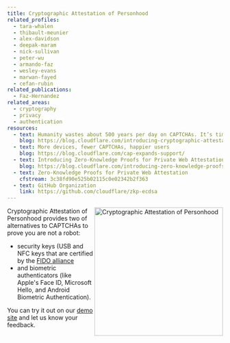 ```yaml
---
title: Cryptographic Attestation of Personhood
related_profiles:
  - tara-whalen
  - thibault-meunier
  - alex-davidson
  - deepak-maram
  - nick-sullivan
  - peter-wu
  - armando-faz
  - wesley-evans
  - marwan-fayed
  - cefan-rubin
related_publications:
  - Faz-Hernandez
related_areas:
  - cryptography
  - privacy
  - authentication
resources:
  - text: Humanity wastes about 500 years per day on CAPTCHAs. It’s time to end this madness
    blog: https://blog.cloudflare.com/introducing-cryptographic-attestation-of-personhood/
  - text: More devices, fewer CAPTCHAs, happier users
    blog: https://blog.cloudflare.com/cap-expands-support/
  - text: Introducing Zero-Knowledge Proofs for Private Web Attestation with Cross/Multi-Vendor Hardware
    blog: https://blog.cloudflare.com/introducing-zero-knowledge-proofs-for-private-web-attestation-with-cross-multi-vendor-hardware/
  - text: Zero-Knowledge Proofs for Private Web Attestation
    cfstream: 3c38fd90e525b02115c0e02342b2f363
  - text: GitHub Organization
    link: https://github.com/cloudflare/zkp-ecdsa
---
```


<img src="https://blog.cloudflare.com/content/images/2021/04/image2-36.png" alt="Cryptographic Attestation of Personhood" width="300" align="right" />

Cryptographic Attestation of Personhood provides two of alternatives to CAPTCHAs to prove you are not a robot: 
- security keys (USB and NFC keys that are certified by the [FIDO alliance](https://fidoalliance.org/metadata/?cf_target_id=BDD605A30995AB513BD1D490FD5530EE]) 
- and biometric authenticators (like Apple's Face ID, Microsoft Hello, and Android Biometric Authentication).

You can try it out on our [demo site](https://cloudflarechallenge.com) and let us know your feedback.
